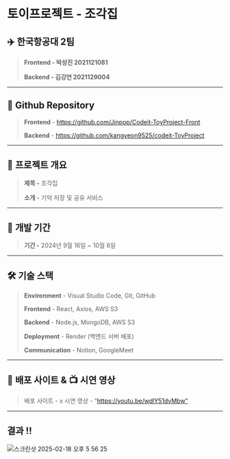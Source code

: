 # 토이프로젝트 - 조각집

## ✈️ 한국항공대 2팀

> **Frontend - 박성진 2021121081**
> 
> 
> **Backend - 김강연 2021129004**
> 

---

## **🔗** Github Repository

> **Frontend** - https://github.com/Jinpop/Codeit-ToyProject-Front
> 
> 
> **Backend** - https://github.com/kangyeon9525/codeit-ToyProject
> 

---

## 📕 프로젝트 개요

> **제목 -** 조각집
> 
> 
> **소개 -** 기억 저장 및 공유 서비스
> 

---

## 📅 개발 기간

> **기간 -** 2024년 9월 16일 ~ 10월 6일
> 

---

## 🛠️ **기술 스택**

> **Environment** - Visual Studio Code, Git, GitHub
> 
> 
> **Frontend** - React, Axios, AWS S3 
> 
> **Backend** - Node.js, MongoDB, AWS S3
> 
> **Deployment** - Render (백엔드 서버 배포)
> 
> **Communication** - Notion, GoogleMeet
> 

---

## 📌 배포 사이트 & 📺 시연 영상

> 배포 사이트 - x
시연 영상 - “https://youtu.be/wdlY51dvMbw”
>

---

## 결과 !!

![스크린샷 2025-02-18 오후 5 56 25](https://github.com/user-attachments/assets/bce6a320-4034-4275-861b-eb9d18940d53)
